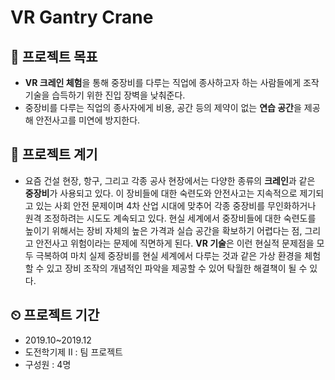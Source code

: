 # VR Gantry Crane

## 📌 프로젝트 목표
+ **VR 크레인 체험**을 통해 중장비를 다루는 직업에 종사하고자 하는 사람들에게 조작 기술을 습득하기 위한 진입 장벽을 낮춰준다.
+ 중장비를 다루는 직업의 종사자에게 비용, 공간 등의 제약이 없는 **연습 공간**을 제공해 안전사고를 미연에 방지한다.

## 📣 프로젝트 계기
+ 요즘 건설 현장, 항구, 그리고 각종 공사 현장에서는 다양한 종류의 **크레인**과 같은 **중장비**가 사용되고 있다. 이 장비들에 대한 숙련도와 안전사고는 지속적으로 제기되고 있는 사회 안전 문제이며 4차 산업 시대에 맞추어 각종 중장비를 무인화하거나 원격 조정하려는 시도도 계속되고 있다. 현실 세계에서 중장비들에 대한 숙련도를 높이기 위해서는 장비 자체의 높은 가격과 실습 공간을 확보하기 어렵다는 점, 그리고 안전사고 위험이라는 문제에 직면하게 된다. **VR 기술**은 이런 현실적 문제점을 모두 극복하여 마치 실제 중장비를 현실 세계에서 다루는 것과 같은 가상 환경을 체험할 수 있고 장비 조작의 개념적인 파악을 제공할 수 있어 탁월한 해결책이 될 수 있다.

## ⏲ 프로젝트 기간
+ 2019.10~2019.12
+ 도전학기제 II : 팀 프로젝트
+ 구성원 : 4명
